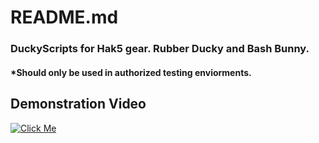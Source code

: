 # README.md
### DuckyScripts for Hak5 gear. Rubber Ducky and Bash Bunny. 
#### *Should only be used in authorized testing enviorments.  

## Demonstration Video
[![Click Me](https://img.youtube.com/vi/5RGWCgTj9_g/0.jpg)](https://www.youtube.com/watch?v=iliXOUG4Sjo)
